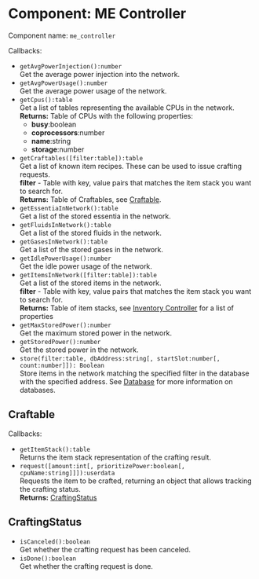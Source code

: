 # Component: ME Controller

Component name: `me_controller`

Callbacks:

* `getAvgPowerInjection():number`  
  Get the average power injection into the network.
* `getAvgPowerUsage():number`  
  Get the average power usage of the network.
* `getCpus():table`  
  Get a list of tables representing the available CPUs in the network.  
  **Returns:** Table of CPUs with the following properties:
  * **busy**:boolean
  * **coprocessors**:number
  * **name**:string
  * **storage**:number
* `getCraftables([filter:table]):table`  
  Get a list of known item recipes. These can be used to issue crafting requests.  
  **filter** - Table with key, value pairs that matches the item stack you want to search for.  
  **Returns:** Table of Craftables, see [Craftable](#craftable). 
* `getEssentiaInNetwork():table`  
  Get a list of the stored essentia in the network.
* `getFluidsInNetwork():table`  
  Get a list of the stored fluids in the network.
* `getGasesInNetwork():table`  
  Get a list of the stored gases in the network.
* `getIdlePowerUsage():number`  
  Get the idle power usage of the network.
* `getItemsInNetwork([filter:table]):table`  
  Get a list of the stored items in the network.  
  **filter** - Table with key, value pairs that matches the item stack you want to search for.  
  **Returns:** Table of item stacks, see [Inventory Controller] for a list of properties
* `getMaxStoredPower():number`  
  Get the maximum stored power in the network.
* `getStoredPower():number`  
  Get the stored power in the network.
* `store(filter:table, dbAddress:string[, startSlot:number[, count:number]]): Boolean`  
  Store items in the network matching the specified filter in the database with the specified address.
  See [Database] for more information on databases.

## Craftable

Callbacks:

* `getItemStack():table`  
  Returns the item stack representation of the crafting result.
* `request([amount:int[, prioritizePower:boolean[, cpuName:string]]]):userdata`  
  Requests the item to be crafted, returning an object that allows tracking the crafting status.  
  **Returns:** [CraftingStatus](#craftingstatus)

## CraftingStatus

* `isCanceled():boolean`  
  Get whether the crafting request has been canceled.
* `isDone():boolean`  
  Get whether the crafting request is done.

[Inventory Controller]: http://ocdoc.cil.li/component:inventory_controller
[Database]: http://ocdoc.cil.li/component:database
